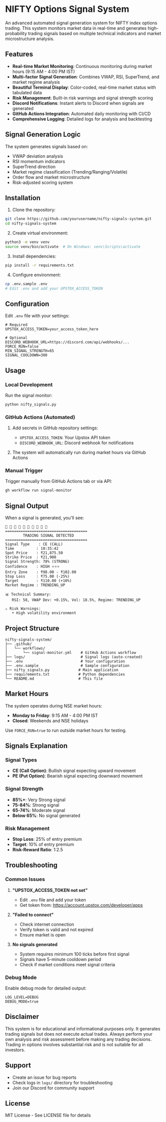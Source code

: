 # NIFTY Options Signal System

An advanced automated signal generation system for NIFTY index options trading. This system monitors market data in real-time and generates high-probability trading signals based on multiple technical indicators and market microstructure analysis.

## Features

- **Real-time Market Monitoring**: Continuous monitoring during market hours (9:15 AM - 4:00 PM IST)
- **Multi-factor Signal Generation**: Combines VWAP, RSI, SuperTrend, and market regime analysis
- **Beautiful Terminal Display**: Color-coded, real-time market status with tabulated data
- **Risk Management**: Built-in risk warnings and signal strength scoring
- **Discord Notifications**: Instant alerts to Discord when signals are generated
- **GitHub Actions Integration**: Automated daily monitoring with CI/CD
- **Comprehensive Logging**: Detailed logs for analysis and backtesting

## Signal Generation Logic

The system generates signals based on:
- VWAP deviation analysis
- RSI momentum indicators
- SuperTrend direction
- Market regime classification (Trending/Ranging/Volatile)
- Order flow and market microstructure
- Risk-adjusted scoring system

## Installation

1. Clone the repository:
```bash
git clone https://github.com/yourusername/nifty-signals-system.git
cd nifty-signals-system
```

2. Create virtual environment:
```bash
python3 -m venv venv
source venv/bin/activate  # On Windows: venv\Scripts\activate
```

3. Install dependencies:
```bash
pip install -r requirements.txt
```

4. Configure environment:
```bash
cp .env.sample .env
# Edit .env and add your UPSTOX_ACCESS_TOKEN
```

## Configuration

Edit `.env` file with your settings:

```env
# Required
UPSTOX_ACCESS_TOKEN=your_access_token_here

# Optional
DISCORD_WEBHOOK_URL=https://discord.com/api/webhooks/...
FORCE_RUN=false
MIN_SIGNAL_STRENGTH=65
SIGNAL_COOLDOWN=300
```

## Usage

### Local Development

Run the signal monitor:
```bash
python nifty_signals.py
```

### GitHub Actions (Automated)

1. Add secrets in GitHub repository settings:
   - `UPSTOX_ACCESS_TOKEN`: Your Upstox API token
   - `DISCORD_WEBHOOK_URL`: Discord webhook for notifications

2. The system will automatically run during market hours via GitHub Actions

### Manual Trigger

Trigger manually from GitHub Actions tab or via API:
```bash
gh workflow run signal-monitor
```

## Signal Output

When a signal is generated, you'll see:

```
🚨 🚨 🚨 🚨 🚨 🚨 🚨 🚨 🚨 🚨 
=====================================
        TRADING SIGNAL DETECTED
=====================================
Signal Type    : CE (CALL)
Time          : 10:35:42
Spot Price    : ₹21,875.50
Strike Price  : ₹21,900
Signal Strength: 78% (STRONG)
Confidence    : HIGH ⭐⭐⭐
Entry Zone    : ₹98.00 - ₹102.00
Stop Loss     : ₹75.00 (-25%)
Target        : ₹110.00 (+10%)
Market Regime : TRENDING_UP

📊 Technical Summary:
   RSI: 58, VWAP Dev: +0.15%, Vol: 18.5%, Regime: TRENDING_UP

⚠️ Risk Warnings:
   • High volatility environment
```

## Project Structure

```
nifty-signals-system/
├── .github/
│   └── workflows/
│       └── signal-monitor.yml    # GitHub Actions workflow
├── logs/                         # Signal logs (auto-created)
├── .env                          # Your configuration
├── .env.sample                   # Sample configuration
├── nifty_signals.py             # Main application
├── requirements.txt             # Python dependencies
└── README.md                    # This file
```

## Market Hours

The system operates during NSE market hours:
- **Monday to Friday**: 9:15 AM - 4:00 PM IST
- **Closed**: Weekends and NSE holidays

Use `FORCE_RUN=true` to run outside market hours for testing.

## Signals Explanation

### Signal Types
- **CE (Call Option)**: Bullish signal expecting upward movement
- **PE (Put Option)**: Bearish signal expecting downward movement

### Signal Strength
- **85%+**: Very Strong signal
- **75-84%**: Strong signal
- **65-74%**: Moderate signal
- **Below 65%**: No signal generated

### Risk Management
- **Stop Loss**: 25% of entry premium
- **Target**: 10% of entry premium
- **Risk-Reward Ratio**: 1:2.5

## Troubleshooting

### Common Issues

1. **"UPSTOX_ACCESS_TOKEN not set"**
   - Edit `.env` file and add your token
   - Get token from: https://account.upstox.com/developer/apps

2. **"Failed to connect"**
   - Check internet connection
   - Verify token is valid and not expired
   - Ensure market is open

3. **No signals generated**
   - System requires minimum 100 ticks before first signal
   - Signals have 5-minute cooldown period
   - Check if market conditions meet signal criteria

### Debug Mode

Enable debug mode for detailed output:
```env
LOG_LEVEL=DEBUG
DEBUG_MODE=true
```

## Disclaimer

This system is for educational and informational purposes only. It generates trading signals but does not execute actual trades. Always perform your own analysis and risk assessment before making any trading decisions. Trading in options involves substantial risk and is not suitable for all investors.

## Support

- Create an issue for bug reports
- Check logs in `logs/` directory for troubleshooting
- Join our Discord for community support

## License

MIT License - See LICENSE file for details
